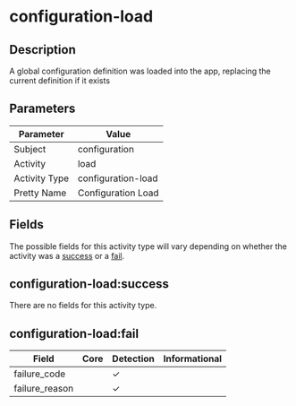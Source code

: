 configuration-load
==================

Description
-----------
A global configuration definition was loaded into the app, replacing the current definition if it exists

Parameters
----------
| Parameter     | Value              |
| ------------- | ------------------ |
| Subject       | configuration      |
| Activity      | load               |
| Activity Type | configuration-load |
| Pretty Name   | Configuration Load |


Fields
------

The possible fields for this activity type will vary depending on whether the activity was a [success](#configuration-loadsuccess) or a [fail](#configuration-loadfail).


configuration-load:success
--------------------------

There are no fields for this activity type.


configuration-load:fail
-----------------------

| Field          | Core | Detection | Informational |
| -------------- | ---- | --------- | ------------- |
| failure_code   |      | &#10003;  |               |
| failure_reason |      | &#10003;  |               |